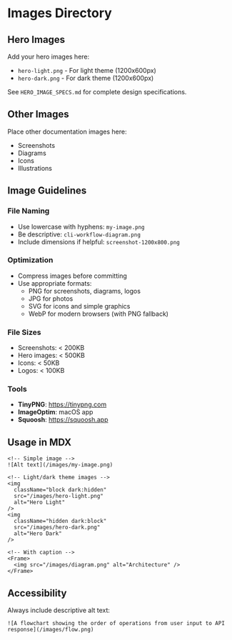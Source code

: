 # Images Directory

## Hero Images

Add your hero images here:
- `hero-light.png` - For light theme (1200x600px)
- `hero-dark.png` - For dark theme (1200x600px)

See `HERO_IMAGE_SPECS.md` for complete design specifications.

## Other Images

Place other documentation images here:
- Screenshots
- Diagrams
- Icons
- Illustrations

## Image Guidelines

### File Naming
- Use lowercase with hyphens: `my-image.png`
- Be descriptive: `cli-workflow-diagram.png`
- Include dimensions if helpful: `screenshot-1200x800.png`

### Optimization
- Compress images before committing
- Use appropriate formats:
  - PNG for screenshots, diagrams, logos
  - JPG for photos
  - SVG for icons and simple graphics
  - WebP for modern browsers (with PNG fallback)

### File Sizes
- Screenshots: < 200KB
- Hero images: < 500KB
- Icons: < 50KB
- Logos: < 100KB

### Tools
- **TinyPNG**: https://tinypng.com
- **ImageOptim**: macOS app
- **Squoosh**: https://squoosh.app

## Usage in MDX

```mdx
<!-- Simple image -->
![Alt text](/images/my-image.png)

<!-- Light/dark theme images -->
<img
  className="block dark:hidden"
  src="/images/hero-light.png"
  alt="Hero Light"
/>
<img
  className="hidden dark:block"
  src="/images/hero-dark.png"
  alt="Hero Dark"
/>

<!-- With caption -->
<Frame>
  <img src="/images/diagram.png" alt="Architecture" />
</Frame>
```

## Accessibility

Always include descriptive alt text:
```mdx
![A flowchart showing the order of operations from user input to API response](/images/flow.png)
```

